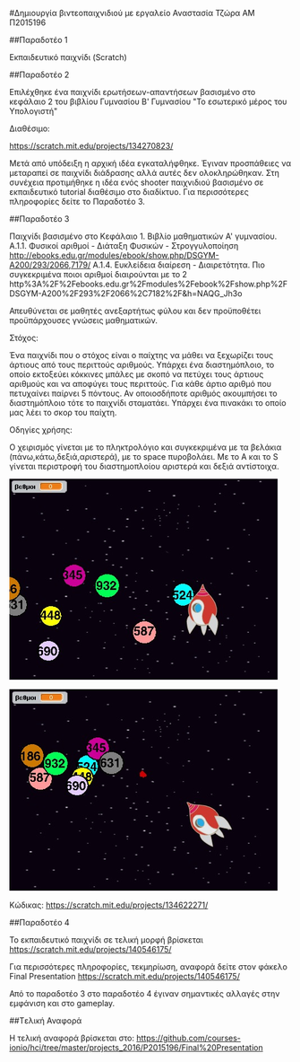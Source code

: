 #Δημιουργία βιντεοπαιχνιδιού με εργαλείο
Αναστασία Τζώρα
ΑΜ Π2015196

##Παραδοτέο 1

Εκπαιδευτικό παιχνίδι (Scratch)

##Παραδοτέο 2

Επιλέχθηκε ένα παιχνίδι ερωτήσεων-απαντήσεων βασισμένο στο κεφάλαιο 2 του βιβλίου Γυμνασίου Β' Γυμνασίου "Το εσωτερικό μέρος του Υπολογιστή"

Διαθέσιμο:

https://scratch.mit.edu/projects/134270823/

Μετά από υπόδειξη η αρχική ιδέα εγκαταλήφθηκε. Έγιναν προσπάθειες να μεταραπεί σε παιχνίδι διάδρασης αλλά  αυτές δεν ολοκληρώθηκαν. Στη συνέχεια προτιμήθηκε η ιδέα ενός shooter παιχνιδιού βασισμένο σε εκπαιδευτικό tutorial διαθέσιμο στο διαδίκτυο. Για περισσότερες πληροφορίες δείτε το Παραδοτέο 3.

 
##Παραδοτέο 3

Παιχνίδι βασισμένο στο Κεφάλαιο 1. Βιβλίο μαθηματικών Α' γυμνασίου.
 Α.1.1. Φυσικοί αριθμοί - Διάταξη Φυσικών - Στρογγυλοποίηση
http://ebooks.edu.gr/modules/ebook/show.php/DSGYM-A200/293/2066,7179/
 Α.1.4. Ευκλείδεια διαίρεση - Διαιρετότητα. Πιο συγκεκριμένα ποιοι αριθμοί διαιρούνται με το 2
http%3A%2F%2Febooks.edu.gr%2Fmodules%2Febook%2Fshow.php%2FDSGYM-A200%2F293%2F2066%2C7182%2F&h=NAQG_Jh3o

Απευθύνεται σε μαθητές ανεξαρτήτως φύλου και δεν προϋποθέτει προϋπάρχουσες γνώσεις μαθηματικών. 


Στόχος:

Ένα παιχνίδι που ο στόχος είναι ο παίχτης να μάθει να ξεχωρίζει τους άρτιους από τους περιττούς αριθμούς. Υπάρχει ένα διαστημόπλοιο,
 το οποίο εκτοξεύει κόκκινες μπάλες με σκοπό να πετύχει τους άρτιους αριθμούς και να αποφύγει τους περιττούς. Για κάθε άρτιο αριθμό που 
 πετυχαίνει παίρνει 5 πόντους. Αν οποιοσδήποτε αριθμός ακουμπήσει το διαστημόπλοιο τότε το παιχνίδι σταματάει. Υπάρχει ένα πινακάκι 
 το οποίο μας λέει το σκορ του παίχτη. 
 
 Οδηγίες χρήσης:

Ο χειρισμός γίνεται με το πληκτρολόγιο και συγκεκριμένα με τα βελάκια (πάνω,κάτω,δεξιά,αριστερά), με το space πυροβολάει. Με το A και το S γίνεται περιστροφή του διαστημοπλοίου αριστερά και δεξιά αντίστοιχα.

![ScreenShot](space.jpg)

![ScreenShot](space2.jpg)
 
 Κώδικας: https://scratch.mit.edu/projects/134622271/

##Παραδοτέο 4

Το εκπαιδευτικό παιχνίδι σε τελική μορφή βρίσκεται https://scratch.mit.edu/projects/140546175/

Για περισσότερες πληροφορίες, τεκμηρίωση, αναφορά δείτε στον φάκελο Final Presentation
https://scratch.mit.edu/projects/140546175/

Από το παραδοτέο 3 στο παραδοτέο 4 έγιναν σημαντικές αλλαγές στην εμφάνιση και στο gameplay.

##Tελική Αναφορά

Η τελική αναφορά βρίσκεται στο: https://github.com/courses-ionio/hci/tree/master/projects_2016/P2015196/Final%20Presentation
